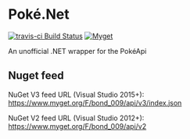 # Poké.Net

[![travis-ci Build Status](https://api.travis-ci.org/Bond-009/Poke.Net.svg?branch=master)](https://travis-ci.org/Bond-009/Poke.Net)
[![Myget](https://img.shields.io/myget/bond_009/v/Poke.Net.svg)](https://www.myget.org/feed/Packages/bond_009)

An unofficial .NET wrapper for the PokéApi

## Nuget feed

NuGet V3 feed URL (Visual Studio 2015+): https://www.myget.org/F/bond_009/api/v3/index.json

NuGet V2 feed URL (Visual Studio 2012+): https://www.myget.org/F/bond_009/api/v2

